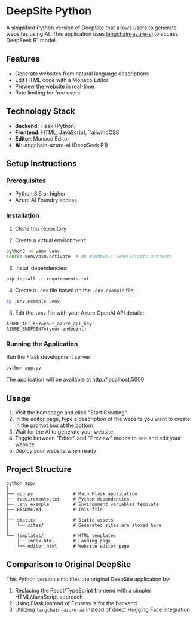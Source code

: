 # DeepSite Python

A simplified Python version of DeepSite that allows users to generate websites using AI.
This application uses [langchain-azure-ai](https://github.com/langchain-ai/langchain-azure) to access DeepSeek R1 model.

## Features

- Generate websites from natural language descriptions
- Edit HTML code with a Monaco Editor
- Preview the website in real-time
- Rate limiting for free users

## Technology Stack

- **Backend**: Flask (Python)
- **Frontend**: HTML, JavaScript, TailwindCSS
- **Editor**: Monaco Editor
- **AI**: langchain-azure-ai (DeepSeek R1)

## Setup Instructions

### Prerequisites

- Python 3.8 or higher
- Azure AI Foundry access

### Installation

1. Clone this repository

2. Create a virtual environment:
```bash
python3 -m venv venv
source venv/bin/activate  # On Windows~: venv\Scripts\activate
```

3. Install dependencies:
```bash
pip install -r requirements.txt
```

4. Create a `.env` file based on the `.env.example` file:
```bash
cp .env.example .env
```

5. Edit the `.env` file with your Azure OpenAI API details:
```
AZURE_API_KEY=your_azure_api_key
AZURE_ENDPOINT={your endpoint}
```

### Running the Application

Run the Flask development server:

```bash
python app.py
```

The application will be available at http://localhost:5000

## Usage

1. Visit the homepage and click "Start Creating"
2. In the editor page, type a description of the website you want to create in the prompt box at the bottom
3. Wait for the AI to generate your website
4. Toggle between "Editor" and "Preview" modes to see and edit your website
5. Deploy your website when ready

## Project Structure

```
python_app/
│
├── app.py               # Main Flask application
├── requirements.txt     # Python dependencies
├── .env.example         # Environment variables template
├── README.md            # This file
│
├── static/              # Static assets
│   └── sites/           # Generated sites are stored here
│
└── templates/           # HTML templates
    ├── index.html       # Landing page
    └── editor.html      # Website editor page
```

## Comparison to Original DeepSite

This Python version simplifies the original DeepSite application by:

1. Replacing the React/TypeScript frontend with a simpler HTML/JavaScript approach
2. Using Flask instead of Express.js for the backend
3. Utilizing `langchain-azure-ai` instead of direct Hugging Face integration
